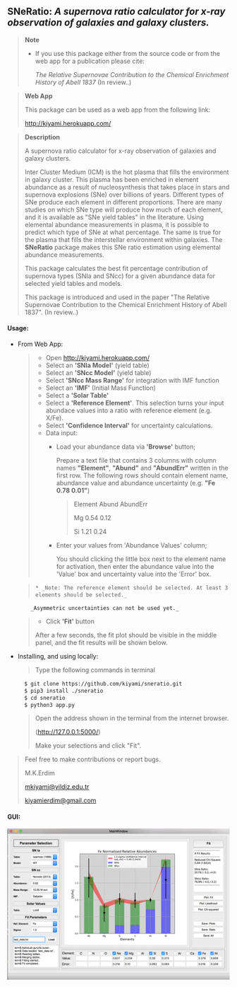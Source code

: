## SNeRatio: *A supernova ratio calculator for x-ray observation of galaxies and galaxy clusters.*

> **Note**
>
> * If you use this package either from the source code or from the web app for a publication please cite:
> 
>      *The Relative Supernovae Contribution to the Chemical Enrichment History of Abell 1837* (In review..)

> **Web App**
> 
> This package can be used as a web app from the following link:
> 
> http://kiyami.herokuapp.com/

> **Description** 
> 
> A supernova ratio calculator for x-ray observation of galaxies and galaxy clusters.
>
> Inter Cluster Medium (ICM) is the hot plasma that fills the environment in galaxy cluster.
> This plasma has been enriched in element abundance as a result of nucleosynthesis that takes place in stars and
> supernova explosions (SNe) over billions of years. Different types of SNe produce each element in different
> proportions. There are many studies on which SNe type will produce how much of each element, and it is available
> as "SNe yield tables" in the literature. Using elemental abundance measurements in plasma, it is possible to
> predict which type of SNe at what percentage. The same is true for the plasma that fills the interstellar
> environment within galaxies. The **SNeRatio** package makes this SNe ratio estimation using elemental abundance
> measurements. 
> 
> This package calculates the best fit percentage contribution of supernova types (SNIa and SNcc) for a given abundance
> data for selected yield tables and models.
>
> This package is introduced and used in the paper "The Relative Supernovae Contribution to the Chemical Enrichment
> History of Abell 1837". (In review..)


#### Usage:
* From Web App:
  > * Open http://kiyami.herokuapp.com/
  > * Select an __'SNIa Model'__ (yield table)
  > * Select an __'SNcc Model'__ (yield table)
  > * Select __'SNcc Mass Range'__ for integration with IMF function
  > * Select an __'IMF'__ (Initial Mass Function)
  > * Select a __'Solar Table'__
  > * Select a __'Reference Element'__. This selection turns your input abundace values into a ratio with
       reference element (e.g. X/Fe). 
  > * Select __'Confidence Interval'__ for uncertainty calculations.
  > * Data input:
  >     * Load your abundance data via __'Browse'__ button;
  >         
  >         Prepare a text file that contains 3 columns with column names __"Element"__, __"Abund"__ and __"AbundErr"__
            written in the first row. The following rows should contain element name, abundance value and abundance
            uncertainty (e.g. __"Fe 0.78 0.01"__)
  >         > Element Abund AbundErr
  >         > 
  >         > Mg 0.54 0.12
  >         > 
  >         > Si 1.21 0.24
  >   
  >     * Enter your values from 'Abundance Values' column;
  > 
  >         You should clicking the little box next to the element name for activation, then enter the abundance
            value into the 'Value' box and uncertainty value into the 'Error' box.
            
  >     * _Note: The reference element should be selected. At least 3 elements should be selected._
          _Asymmetric uncertainties can not be used yet._
  >    
  > * Click __'Fit'__ button
  > 
  > 
  > After a few seconds, the fit plot should be visible in the middle panel, and the fit results will be shown below.
  > 

* Installing, and using locally:
    > 
    >   Type the following commands in terminal
    >
        $ git clone https://github.com/kiyami/sneratio.git
        $ pip3 install ./sneratio
        $ cd sneratio
        $ python3 app.py
    >
    >   Open the address shown in the terminal from the internet browser. 
    >    
    >   (http://127.0.0.1:5000/)
    > 
    >   Make your selections and click "Fit".
  
> Feel free to make contributions or report bugs.
>
> M.K.Erdim
> 
> mkiyami@yildiz.edu.tr
> 
> kiyamierdim@gmail.com
> 


#### GUI:

![GitHub Logo](/examples/gui.png)


